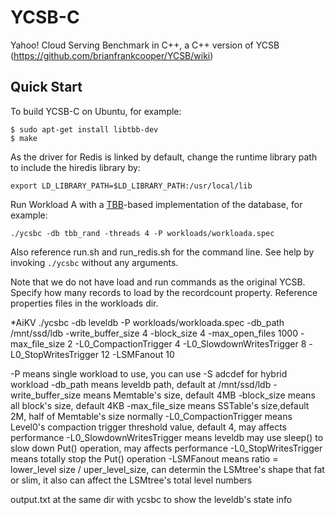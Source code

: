 # YCSB-C

Yahoo! Cloud Serving Benchmark in C++, a C++ version of YCSB (https://github.com/brianfrankcooper/YCSB/wiki)

## Quick Start

To build YCSB-C on Ubuntu, for example:

```
$ sudo apt-get install libtbb-dev
$ make
```

As the driver for Redis is linked by default, change the runtime library path
to include the hiredis library by:
```
export LD_LIBRARY_PATH=$LD_LIBRARY_PATH:/usr/local/lib
```

Run Workload A with a [TBB](https://www.threadingbuildingblocks.org)-based
implementation of the database, for example:
```
./ycsbc -db tbb_rand -threads 4 -P workloads/workloada.spec
```
Also reference run.sh and run\_redis.sh for the command line. See help by
invoking `./ycsbc` without any arguments.

Note that we do not have load and run commands as the original YCSB. Specify
how many records to load by the recordcount property. Reference properties
files in the workloads dir.

*AiKV
./ycsbc -db leveldb  -P workloads/workloada.spec -db_path /mnt/ssd/ldb -write_buffer_size 4 -block_size 4 -max_open_files 1000 -max_file_size 2 -L0_CompactionTrigger 4 -L0_SlowdownWritesTrigger 8 -L0_StopWritesTrigger 12 -LSMFanout 10

-P means single workload to use, you can use -S adcdef for hybrid workload
-db_path means leveldb path, default at /mnt/ssd/ldb
-write_buffer_size means Memtable's size, default 4MB
-block_size  means all block's size, default 4KB
-max_file_size means SSTable's size,default 2M, half of Memtable's size normally
-L0_CompactionTrigger means Level0's compaction trigger threshold value, default 4, may affects performance
-L0_SlowdownWritesTrigger means leveldb may use sleep() to slow down Put() operation, may affects performance 
-L0_StopWritesTrigger means totally stop the Put() operation
-LSMFanout means ratio = lower_level size / uper_level_size, can determin the LSMtree's shape that fat or slim, it also can affect the LSMtree's total level numbers

output.txt at the same dir with ycsbc to show the leveldb's state info
